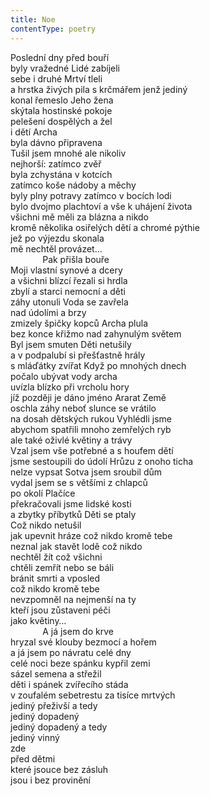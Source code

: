 ```yaml
---
title: Noe
contentType: poetry
---
```


<section>

Poslední dny před bouří  
byly vražedné Lidé zabíjeli  
sebe i druhé Mrtví tleli  
a hrstka živých pila s krčmářem jenž jediný  
konal řemeslo Jeho žena  
skýtala hostinské pokoje  
pelešení dospělých a žel  
i dětí Archa  
byla dávno připravena  
Tušil jsem mnohé ale nikoliv  
nejhorší: zatímco zvěř  
byla zchystána v kotcích  
zatímco koše nádoby a měchy  
byly plny potravy zatímco v bocích lodi  
bylo dvojmo plachtoví a vše k uhájení života  
všichni mě měli za blázna a nikdo  
kromě několika osiřelých dětí a chromé pýthie  
jež po výjezdu skonala  
mě nechtěl provázet…  
             Pak přišla bouře  
Moji vlastní synové a dcery  
a všichni blízcí řezali si hrdla  
zbylí a starci nemocní a děti  
záhy utonuli Voda se zavřela  
nad údolími a brzy  
zmizely špičky kopců Archa plula  
bez konce křižmo nad zahynulým světem  
Byl jsem smuten Děti netušily  
a v podpalubí si přešťastně hrály  
s mláďátky zvířat Když po mnohých dnech  
počalo ubývat vody archa  
uvízla blízko při vrcholu hory  
jíž později je dáno jméno Ararat Země  
oschla záhy neboť slunce se vrátilo  
na dosah dětských rukou Vyhlédli jsme  
abychom spatřili mnoho zemřelých ryb  
ale také oživlé květiny a trávy  
Vzal jsem vše potřebné a s houfem dětí  
jsme sestoupili do údolí Hrůzu z onoho ticha  
nelze vypsat Sotva jsem sroubil dům  
vydal jsem se s většími z chlapců  
po okolí Plačíce  
překračovali jsme lidské kosti  
a zbytky příbytků Děti se ptaly  
Což nikdo netušil  
jak upevnit hráze což nikdo kromě tebe  
neznal jak stavět lodě což nikdo  
nechtěl žít což všichni  
chtěli zemřít nebo se báli  
bránit smrti a vposled  
což nikdo kromě tebe  
nevzpomněl na nejmenší na ty  
kteří jsou zůstaveni péči  
jako květiny…  
             A já jsem do krve  
hryzal své klouby bezmocí a hořem  
a já jsem po návratu celé dny  
celé noci beze spánku kypřil zemi  
sázel semena a střežil  
děti i spánek zvířecího stáda  
v zoufalém sebetrestu za tisíce mrtvých  
jediný přeživší a tedy  
jediný dopadený  
jediný dopadený a tedy  
jediný vinný  
zde  
před dětmi  
které jsouce bez zásluh  
jsou i bez provinění

</section>
